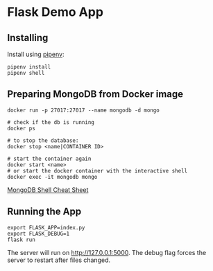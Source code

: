 # Flask Demo App

## Installing
Install using [pipenv](https://github.com/pypa/pipenv):

```shell
pipenv install
pipenv shell
```

## Preparing MongoDB from Docker image

```shell
docker run -p 27017:27017 --name mongodb -d mongo

# check if the db is running
docker ps

# to stop the database:
docker stop <name|CONTAINER ID>

# start the container again
docker start <name>
# or start the docker container with the interactive shell
docker exec -it mongodb mongo
```

[MongoDB Shell Cheat Sheet](https://www.opentechguides.com/how-to/article/mongodb/118/mongodb-cheatsheat.html)

## Running the App

```shell
export FLASK_APP=index.py
export FLASK_DEBUG=1
flask run
```

The server will run on http://127.0.0.1:5000.
The debug flag forces the server to restart after files changed.

